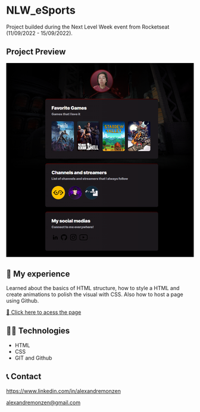 # NLW_eSports

Project builded during the Next Level Week event from Rocketseat (11/09/2022 - 15/09/2022).

## Project Preview
![preview](./Assets/page_screenshot.png)

## 🧠 My experience
Learned about the basics of HTML structure, how to style a HTML and create animations to polish the visual with CSS. Also how to host a page using Github.

[🔗 Click here to acess the page](https://xandyxan.github.io/NLW_eSports/)

## 👩‍💻 Technologies
- HTML
- CSS
- GIT and Github

## 📞 Contact
https://www.linkedin.com/in/alexandremonzen

alexandremonzen@gmail.com